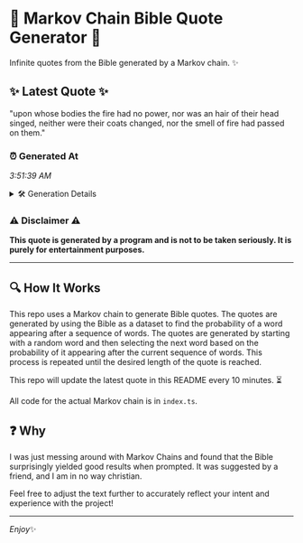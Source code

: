 # 📖 Markov Chain Bible Quote Generator 📖

Infinite quotes from the Bible generated by a Markov chain. ✨

## ✨ Latest Quote ✨
"upon whose bodies the fire had no power, nor was an hair of their head singed, neither were their coats changed, nor the smell of fire had passed on them."

### ⏰ Generated At
*3:51:39 AM*

<details>
    <summary>🛠️ Generation Details</summary>
    <p>
        <strong>🌱 Seed:</strong> upon<br>
        <strong>🔄 Iterations:</strong> 29<br>
        <strong>📜 Context History:</strong><br>[ upon ]: whose<br>[ upon, whose ]: bodies<br>[ upon, whose, bodies ]: the<br>[ upon, whose, bodies, the ]: fire<br>[ upon, whose, bodies, the, fire ]: had<br>[ upon, whose, bodies, the, fire, had ]: no<br>[ whose, bodies, the, fire, had, no ]: power,<br>[ bodies, the, fire, had, no, power, ]: nor<br>[ the, fire, had, no, power,, nor ]: was<br>[ fire, had, no, power,, nor, was ]: an<br>[ had, no, power,, nor, was, an ]: hair<br>[ no, power,, nor, was, an, hair ]: of<br>[ power,, nor, was, an, hair, of ]: their<br>[ nor, was, an, hair, of, their ]: head<br>[ was, an, hair, of, their, head ]: singed,<br>[ an, hair, of, their, head, singed, ]: neither<br>[ hair, of, their, head, singed,, neither ]: were<br>[ of, their, head, singed,, neither, were ]: their<br>[ their, head, singed,, neither, were, their ]: coats<br>[ head, singed,, neither, were, their, coats ]: changed,<br>[ singed,, neither, were, their, coats, changed, ]: nor<br>[ neither, were, their, coats, changed,, nor ]: the<br>[ were, their, coats, changed,, nor, the ]: smell<br>[ their, coats, changed,, nor, the, smell ]: of<br>[ coats, changed,, nor, the, smell, of ]: fire<br>[ changed,, nor, the, smell, of, fire ]: had<br>[ nor, the, smell, of, fire, had ]: passed<br>[ the, smell, of, fire, had, passed ]: on<br>[ smell, of, fire, had, passed, on ]: them.<br>
    </p>
</details>

### ⚠️ Disclaimer ⚠️
**This quote is generated by a program and is not to be taken seriously. It is purely for entertainment purposes.**

---

## 🔍 How It Works

This repo uses a Markov chain to generate Bible quotes. The quotes are generated by using the Bible as a dataset to find the probability of a word appearing after a sequence of words. The quotes are generated by starting with a random word and then selecting the next word based on the probability of it appearing after the current sequence of words. This process is repeated until the desired length of the quote is reached.

This repo will update the latest quote in this README every 10 minutes. ⏳

All code for the actual Markov chain is in `index.ts`.

## ❓ Why

I was just messing around with Markov Chains and found that the Bible surprisingly yielded good results when prompted. 
It was suggested by a friend, and I am in no way christian.

Feel free to adjust the text further to accurately reflect your intent and experience with the project!

---

*Enjoy*✨
